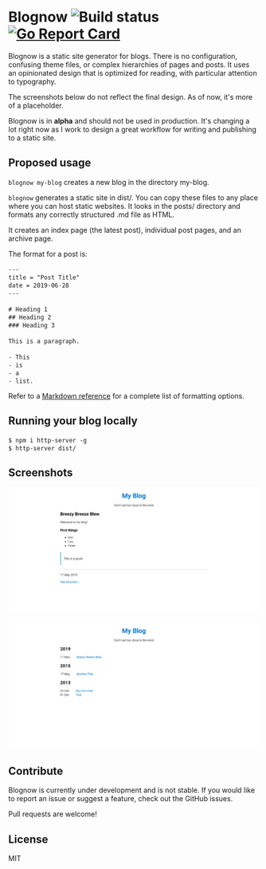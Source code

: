 # Blognow ![Build status](https://travis-ci.org/johnjago/blognow.svg?branch=master) [![Go Report Card](https://goreportcard.com/badge/github.com/johnjago/blognow)](https://goreportcard.com/report/github.com/johnjago/blognow)

Blognow is a static site generator for blogs. There is no configuration,
confusing theme files, or complex hierarchies of pages and posts. It uses an
opinionated design that is optimized for reading, with particular attention
to typography.

The screenshots below do not reflect the final design. As of now, it's more
of a placeholder.

Blognow is in **alpha** and should not be used in production. It's changing a
lot right now as I work to design a great workflow for writing and publishing
to a static site.

## Proposed usage

`blognow my-blog` creates a new blog in the directory my-blog.

`blognow` generates a static site in dist/. You can copy these files to any
place where you can host static websites. It looks in the posts/ directory
and formats any correctly structured .md file as HTML.

It creates an index page (the latest post), individual post pages, and an
archive page.

The format for a post is:

```
---
title = "Post Title"
date = 2019-06-28
---

# Heading 1
## Heading 2
### Heading 3

This is a paragraph.

- This
- is
- a
- list.
```

Refer to a [Markdown reference](https://github.com/adam-p/markdown-here/wiki/Markdown-Cheatsheet)
for a complete list of formatting options.

## Running your blog locally

```
$ npm i http-server -g
$ http-server dist/
```

## Screenshots

![](img/post-page.png)

![](img/archive-page.png)

## Contribute

Blognow is currently under development and is not stable. If you would like to
report an issue or suggest a feature, check out the GitHub issues.

Pull requests are welcome!

## License

MIT

